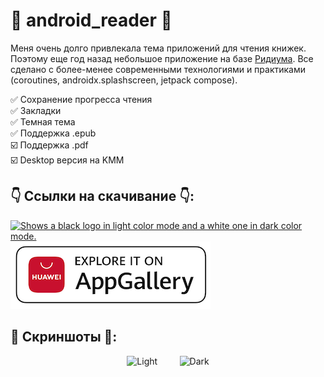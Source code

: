 # 📖 android_reader 📖

Меня очень долго привлекала тема приложений для чтения книжек. Поэтому еще год назад небольшое приложение на базе [Ридиума](https://github.com/readium/kotlin-toolkit). Все сделано с более-менее современными технологиями и практиками (coroutines, androidx.splashscreen, jetpack compose).

✅ Сохранение прогресса чтения </br>
✅ Закладки </br>
✅ Темная тема </br>
✅ Поддержка .epub </br>
☑️ Поддержка .pdf </br>
☑️ Desktop версия на KMM </br>

## 👇 Ссылки на скачивание 👇:

<p align="left">
<a href="https://appgallery.huawei.com/app/C110328443">
<picture>
  <source media="(prefers-color-scheme: dark)" srcset="./badges/logo-monochrome-dark.svg" width="320" height="112">
  <source media="(prefers-color-scheme: light)" srcset="./badges/logo-monochrome-light.svg" width="320" height="112">
  <img alt="Shows a black logo in light color mode and a white one in dark color mode." src="">
</picture>
</a>
<br>
<a href="https://appgallery.huawei.com/app/C110328443">
    <img src='./badges/explore-it-on-huawei-appgallery-seeklogo.png' width="320" >
</a>
</p>

## 👀 Скриншоты 👀:

<p align="center">
  <img alt="Light" src="./bookshelf.gif" width="45%" >
&nbsp; &nbsp; &nbsp; &nbsp;
  <img alt="Dark" src="./reader.gif" width="45%">
</p>
